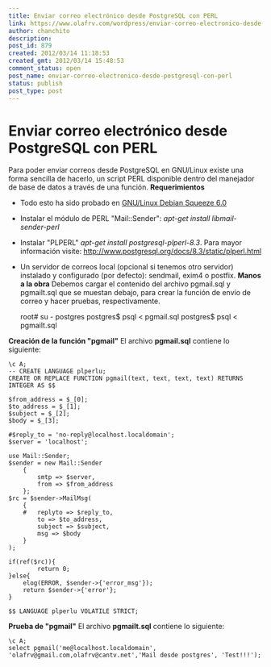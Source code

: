 ```yaml
---
title: Enviar correo electrónico desde PostgreSQL con PERL
link: https://www.olafrv.com/wordpress/enviar-correo-electronico-desde-postgresql-con-perl/
author: chanchito
description: 
post_id: 879
created: 2012/03/14 11:18:53
created_gmt: 2012/03/14 15:48:53
comment_status: open
post_name: enviar-correo-electronico-desde-postgresql-con-perl
status: publish
post_type: post
---
```


# Enviar correo electrónico desde PostgreSQL con PERL

Para poder enviar correos desde PostgreSQL en GNU/Linux existe una forma sencilla de hacerlo, un script PERL disponible dentro del manejador de base de datos a través de una función. **Requerimientos**

  * Todo esto ha sido probado en [GNU/Linux Debian Squeeze 6.0](http://www.debian.org)
  * Instalar el módulo de PERL "Mail::Sender": _apt-get install libmail-sender-perl_
  * Instalar "PLPERL" _apt-get install postgresql-plperl-8.3_. Para mayor información visite: <http://www.postgresql.org/docs/8.3/static/plperl.html>
  * Un servidor de correos local (opcional si tenemos otro servidor) instalado y configurado (por defecto): sendmail, exim4 o postfix.
**Manos a la obra** Debemos cargar el contenido del archivo pgmail.sql y pgmailt.sql que se muestan debajo, para crear la función de envío de correo y hacer pruebas, respectivamente. 
    
    
    root# su - postgres
    postgres$ psql < pgmail.sql 
    postgres$ psql < pgmailt.sql 
    

**Creación de la función "pgmail"** El archivo **pgmail.sql** contiene lo siguiente: 
    
    
    \c A;
    -- CREATE LANGUAGE plperlu;
    CREATE OR REPLACE FUNCTION pgmail(text, text, text, text) RETURNS INTEGER AS $$
    
    $from_address = $_[0];
    $to_address = $_[1];
    $subject = $_[2];
    $body = $_[3];
    
    #$reply_to = 'no-reply@localhost.localdomain';
    $server = 'localhost';
    
    use Mail::Sender;
    $sender = new Mail::Sender
    	{
    		smtp => $server, 
    		from => $from_address
    	};
    $rc = $sender->MailMsg(
    	{
    	#	replyto => $reply_to,
    		to => $to_address,
    		subject => $subject,
    		msg => $body
    	}
    );
    
    if(ref($rc)){
            return 0;
    }else{
    	elog(ERROR, $sender->{'error_msg'});
    	return $sender->{'error'};
    }
    
    $$ LANGUAGE plperlu VOLATILE STRICT;
    

**Prueba de "pgmail"** El archivo **pgmailt.sql** contiene lo siguiente: 
    
    
    \c A;
    select pgmail('me@localhost.localdomain', 'olafrv@gmail.com,olafrv@cantv.net','Mail desde postgres', 'Test!!!');